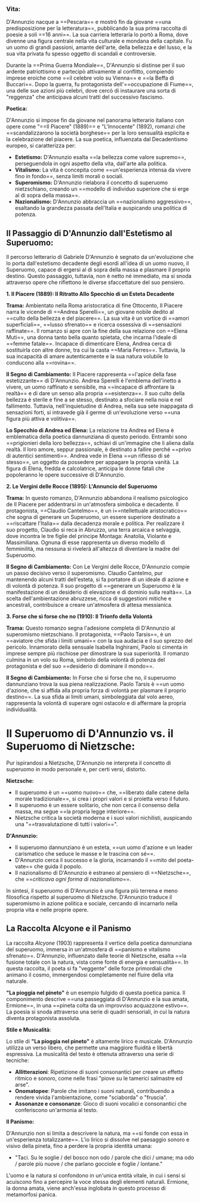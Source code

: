 ### Vita:

D'Annunzio nacque a ==Pescara== e mostrò fin da giovane ==una predisposizione per la letteratura==, pubblicando la sua prima raccolta di poesie a soli ==16 anni==. La sua carriera letteraria lo portò a Roma, dove divenne una figura centrale nella vita culturale e mondana della capitale. Fu un uomo di grandi passioni, amante dell'arte, della bellezza e del lusso, e la sua vita privata fu spesso oggetto di scandali e controversie.

Durante la ==Prima Guerra Mondiale==, D'Annunzio si distinse per il suo ardente patriottismo e partecipò attivamente al conflitto, compiendo imprese eroiche come ==il celebre volo su Vienna== e ==la Beffa di Buccari==. Dopo la guerra, fu protagonista dell'==occupazione di Fiume==, una delle sue azioni più celebri, dove cercò di instaurare una sorta di "reggenza" che anticipava alcuni tratti del successivo fascismo.


**Poetica:**

D'Annunzio si impose fin da giovane nel panorama letterario italiano con opere come "==Il Piacere" (1889)== e "L'Innocente" (1892), romanzi che ==scandalizzarono la società borghese== per la loro sensualità esplicita e la celebrazione del piacere. La sua poetica, influenzata dal Decadentismo europeo, si caratterizza per:

  
- **Estetismo:** D'Annunzio esalta ==la bellezza come valore supremo==, perseguendola in ogni aspetto della vita, dall'arte alla politica.
- **Vitalismo:** La vita è concepita come ==un'esperienza intensa da vivere fino in fondo==, senza limiti morali o sociali.
- **Superomismo:** D'Annunzio rielabora il concetto di superuomo nietzschiano, creando un ==modello di individuo superiore che si erge al di sopra della massa==.
- **Nazionalismo:** D'Annunzio abbraccia un ==nazionalismo aggressivo==, esaltando la grandezza passata dell'Italia e auspicando una politica di potenza.


## Il Passaggio di D'Annunzio dall'Estetismo al Superuomo:

Il percorso letterario di Gabriele D'Annunzio è segnato da un'evoluzione che lo porta dall'estetismo decadente degli esordi all'idea di un uomo nuovo, il Superuomo, capace di ergersi al di sopra della massa e plasmare il proprio destino. Questo passaggio, tuttavia, non è netto né immediato, ma si snoda attraverso opere che riflettono le diverse sfaccettature del suo pensiero.

  

**1. Il Piacere (1889): Il Ritratto Allo Specchio di un Esteta Decadente**



**Trama:** Ambientato nella Roma aristocratica di fine Ottocento, Il Piacere narra le vicende di ==Andrea Sperelli==, un giovane nobile dedito al ==culto della bellezza e del piacere==. La sua vita è un vortice di ==amori superficiali==, ==lusso sfrenato== e ricerca ossessiva di ==sensazioni raffinate==. Il romanzo si apre con la fine della sua relazione con ==Elena Muti==, una donna tanto bella quanto spietata, che incarna l'ideale di ==femme fatale==. Incapace di dimenticare Elena, Andrea cerca di sostituirla con altre donne, tra cui la casta ==Maria Ferres==. Tuttavia, la sua incapacità di amare autenticamente e la sua natura volubile lo conducono alla ==rovina==.



**Il Segno di Cambiamento:** Il Piacere rappresenta ==l'apice della fase estetizzante== di D'Annunzio. Andrea Sperelli è l'emblema dell'inetto a vivere, un uomo raffinato e sensibile, ma ==incapace di affrontare la realtà== e di dare un senso alla propria ==esistenza==. Il suo culto della bellezza è sterile e fine a se stesso, destinato a sfociare nella noia e nel fallimento. Tuttavia, nell'inquietudine di Andrea, nella sua sete inappagata di sensazioni forti, si intravede già il germe di un'evoluzione verso ==una figura più attiva e volitiva==.

  

**Lo Specchio di Andrea ed Elena:** La relazione tra Andrea ed Elena è emblematica della poetica dannunziana di questo periodo. Entrambi sono ==prigionieri della loro bellezza==, schiavi di un'immagine che li aliena dalla realtà. Il loro amore, seppur passionale, è destinato a fallire perché ==privo di autentici sentimenti==. Andrea vede in Elena ==un riflesso di sé stesso==, un oggetto da possedere per appagare la propria vanità. La figura di Elena, fredda e calcolatrice, anticipa le donne fatali che popoleranno le opere successive di D'Annunzio.

  

**2. Le Vergini delle Rocce (1895): L'Annuncio del Superuomo**

  

**Trama:** In questo romanzo, D'Annunzio abbandona il realismo psicologico de Il Piacere per addentrarsi in un'atmosfera simbolica e decadente. Il protagonista, ==Claudio Cantelmo==, è un i==ntellettuale aristocratico== che sogna di generare un Superuomo, un essere superiore destinato a ==riscattare l'Italia== dalla decadenza morale e politica. Per realizzare il suo progetto, Claudio si reca in Abruzzo, una terra arcaica e selvaggia, dove incontra le tre figlie del principe Montaga: Anatolia, Violante e Massimiliana. Ognuna di esse rappresenta un diverso modello di femminilità, ma nessuna si rivelerà all'altezza di diventare la madre del Superuomo.

  

**Il Segno di Cambiamento:** Con Le Vergini delle Rocce, D'Annunzio compie un passo decisivo verso il superomismo. Claudio Cantelmo, pur mantenendo alcuni tratti dell'esteta, si fa portatore di un ideale di azione e di volontà di potenza. Il suo progetto di ==generare un Superuomo è la manifestazione di un desiderio di elevazione e di dominio sulla realtà==. La scelta dell'ambientazione abruzzese, ricca di suggestioni mitiche e ancestrali, contribuisce a creare un'atmosfera di attesa messianica.

  

**3. Forse che sì forse che no (1910): Il Trionfo della Volontà**

  

**Trama:** Questo romanzo segna l'adesione completa di D'Annunzio al superomismo nietzschiano. Il protagonista, ==Paolo Tarsis==, è un ==aviatore che sfida i limiti umani== con la sua audacia e il suo sprezzo del pericolo. Innamorato della sensuale Isabella Inghirami, Paolo si cimenta in imprese sempre più rischiose per dimostrare la sua superiorità. Il romanzo culmina in un volo su Roma, simbolo della volontà di potenza del protagonista e del suo ==desiderio di dominare il mondo==.

  

**Il Segno di Cambiamento:** In Forse che sì forse che no, il superuomo dannunziano trova la sua piena realizzazione. Paolo Tarsis è ==un uomo d'azione, che si affida alla propria forza di volontà per plasmare il proprio destino==. La sua sfida ai limiti umani, simboleggiata dal volo aereo, rappresenta la volontà di superare ogni ostacolo e di affermare la propria individualità.


# Il Superuomo di D'Annunzio vs. il Superuomo di Nietzsche:

Pur ispirandosi a Nietzsche, D'Annunzio ne interpreta il concetto di superuomo in modo personale e, per certi versi, distorto.


**Nietzsche:**

- Il superuomo è un ==uomo nuovo== che, ==liberato dalle catene della morale tradizionale==, si crea i propri valori e si proietta verso il futuro.
- Il superuomo è un essere solitario, che non cerca il consenso della massa, ma segue ==la propria legge interiore==.
- Nietzsche critica la società moderna e i suoi valori nichilisti, auspicando una "==trasvalutazione di tutti i valori==".

**D'Annunzio:**

- Il superuomo dannunziano è un esteta, ==un uomo d'azione e un leader carismatico che seduce le masse e le trascina con sé==.
- D'Annunzio cerca il successo e la gloria, incarnando il ==mito del poeta-vate== che guida il popolo.
- Il nazionalismo di D'Annunzio è estraneo al pensiero di ==Nietzsche==, che ==*criticava ogni forma di nazionalismo*==.

In sintesi, il superuomo di D'Annunzio è una figura più terrena e meno filosofica rispetto al superuomo di Nietzsche. D'Annunzio traduce il superomismo in azione politica e sociale, cercando di incarnarlo nella propria vita e nelle proprie opere.


## La Raccolta Alcyone e il Panismo

La raccolta _Alcyone_ (1903) rappresenta il vertice della poetica dannunziana del superuomo, immersa in un'atmosfera di ==panismo e vitalismo sfrenato==. D'Annunzio, influenzato dalle teorie di Nietzsche, esalta ==la fusione totale con la natura, vista come fonte di energia e sensualità==. In questa raccolta, il poeta si fa "veggente" delle forze primordiali che animano il cosmo, immergendosi completamente nel fluire della vita naturale.

  
**"La pioggia nel pineto"** è un esempio fulgido di questa poetica panica. Il componimento descrive ==una passeggiata di D'Annunzio e la sua amata, Ermione==, in una ==pineta colta da un improvviso acquazzone estivo==. La poesia si snoda attraverso una serie di quadri sensoriali, in cui la natura diventa protagonista assoluta.

**Stile e Musicalità**:

Lo stile di **"La pioggia nel pineto"** è altamente lirico e musicale. D'Annunzio utilizza un verso libero, che permette una maggiore fluidità e libertà espressiva. La musicalità del testo è ottenuta attraverso una serie di tecniche:

- **Allitterazioni**: Ripetizione di suoni consonantici per creare un effetto ritmico e sonoro, come nelle frasi "piove su le tamerici salmastre ed arse".
- **Onomatopee**: Parole che imitano i suoni naturali, contribuendo a rendere vivida l'ambientazione, come "sciaborda" o "fruscia".
- **Assonanze e consonanze**: Gioco di suoni vocalici e consonantici che conferiscono un'armonia al testo.


**Il Panismo:**

D'Annunzio non si limita a descrivere la natura, ma ==si fonde con essa in un'esperienza totalizzante==. L'io lirico si dissolve nel paesaggio sonoro e visivo della pineta, fino a perdere la propria identità umana:

- "Taci. Su le soglie / del bosco non odo / parole che dici / umane; ma odo / parole più nuove / che parlano gocciole e foglie / lontane."

  
L'uomo e la natura si confondono in un'unica entità vitale, in cui i sensi si acuiscono fino a percepire la voce stessa degli elementi naturali. Ermione, la donna amata, viene anch'essa inglobata in questo processo di metamorfosi panica.